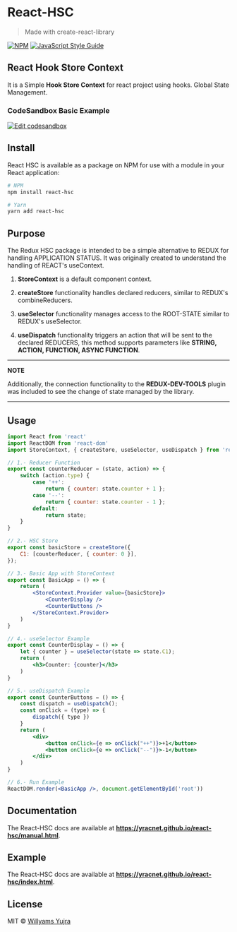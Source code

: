 # React-HSC

> Made with create-react-library

[![NPM](https://img.shields.io/npm/v/react-hsc.svg)](https://www.npmjs.com/package/react-hsc) [![JavaScript Style Guide](https://img.shields.io/badge/code_style-standard-brightgreen.svg)](https://standardjs.com)


## React Hook Store Context

It is a Simple **Hook Store Context** for react project using hooks. Global State Management. 

### CodeSandbox Basic Example

[![Edit codesandbox](https://codesandbox.io/static/img/play-codesandbox.svg)](https://codesandbox.io/s/react-hsc-001-t7g80)


## Install

React HSC is available as a package on NPM for use with a module in your React application:

```bash
# NPM
npm install react-hsc

# Yarn
yarn add react-hsc
```


## Purpose

The Redux HSC package is intended to be a simple alternative to REDUX for handling APPLICATION STATUS. It was originally created to understand the handling of REACT's useContext.

1. **StoreContext** is a default component context.

1. **createStore** functionality handles declared reducers, similar to REDUX's combineReducers.

1. **useSelector** functionality manages access to the ROOT-STATE similar to REDUX's useSelector.

1. **useDispatch** functionality triggers an action that will be sent to the declared REDUCERS, this method supports parameters like **STRING, ACTION, FUNCTION, ASYNC FUNCTION**.

---
**NOTE**

Additionally, the connection functionality to the **REDUX-DEV-TOOLS** plugin was included to see the change of state managed by the library. 

---


## Usage

```jsx
import React from 'react'
import ReactDOM from 'react-dom'
import StoreContext, { createStore, useSelector, useDispatch } from 'react-hsc'

// 1.- Reducer Function
export const counterReducer = (state, action) => {
    switch (action.type) {
        case '++':
            return { counter: state.counter + 1 };
        case '--':
            return { counter: state.counter - 1 };
        default:
            return state;
    }
}

// 2.- HSC Store
export const basicStore = createStore({
    C1: [counterReducer, { counter: 0 }],
});

// 3.- Basic App with StoreContext
export const BasicApp = () => {
    return (
        <StoreContext.Provider value={basicStore}>
            <CounterDisplay />
            <CounterButtons />
        </StoreContext.Provider>
    )
}

// 4.- useSelector Example
export const CounterDisplay = () => {
    let { counter } = useSelector(state => state.C1);
    return (
        <h3>Counter: {counter}</h3>
    )
}

// 5.- useDispatch Example
export const CounterButtons = () => {
    const dispatch = useDispatch();
    const onClick = (type) => {
        dispatch({ type })
    }
    return (
        <div>
            <button onClick={e => onClick("++")}>+1</button>
            <button onClick={e => onClick("--")}>-1</button>
        </div>
    )
}

// 6.- Run Example
ReactDOM.render(<BasicApp />, document.getElementById('root'))
```


## Documentation

The React-HSC docs are available at **https://yracnet.github.io/react-hsc/manual.html**.

## Example

The React-HSC docs are available at **https://yracnet.github.io/react-hsc/index.html**.



## License

MIT © [Willyams Yujra](https://github.com/yracnet)
